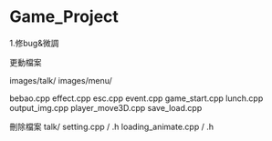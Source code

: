 # Game_Project

1.修bug&微調

更動檔案

images/talk/
images/menu/

bebao.cpp
effect.cpp
esc.cpp
event.cpp
game_start.cpp
lunch.cpp
output_img.cpp
player_move3D.cpp
save_load.cpp

刪除檔案
talk/
setting.cpp / .h
loading_animate.cpp / .h

